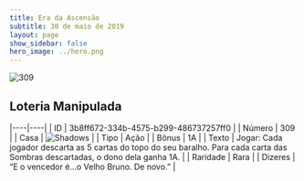 ```yaml
---
title: Era da Ascensão
subtitle: 30 de maio de 2019
layout: page
show_sidebar: false
hero_image: ../hero.png
---
```


![309](https://cdn.keyforgegame.com/media/card_front/pt/435_309_922F87H8594G_pt.png)

## Loteria Manipulada

|----|----|
| ID | 3b8ff672-334b-4575-b299-486737257ff0 |
| Número | 309 |
| Casa | ![Shadows](https://archonarcana.com/images/thumb/e/ee/Shadows.png/22px-Shadows.png "Sombras") |
| Tipo | Ação |
| Bônus | 1A |
| Texto | Jogar: Cada jogador descarta as  5 cartas do topo do seu baralho. Para cada carta das Sombras descartadas, o dono dela ganha 1A. |
| Raridade | Rara |
| Dizeres | “E o vencedor é…o Velho Bruno. De novo.” |
